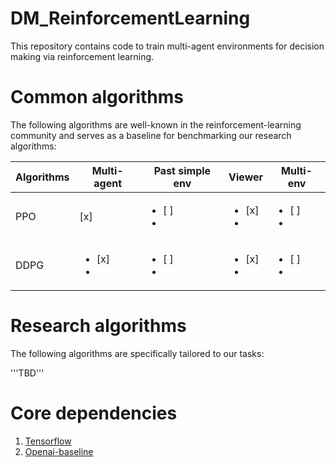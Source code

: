 # DM_ReinforcementLearning
This repository contains code to train multi-agent environments for decision making via reinforcement learning. 

# Common algorithms
The following algorithms are well-known in the reinforcement-learning community and serves as a baseline for benchmarking our research algorithms:

| Algorithms | Multi-agent | Past simple env | Viewer | Multi-env |
| --- | --- | --- | --- | --- |
| PPO | [x] | <ul><li>[ ]</li><li> | <ul><li>[x]</li><li> | <ul><li>[ ]</li><li> |
| DDPG | <ul><li>[x]</li><li> | <ul><li>[ ]</li><li> | <ul><li>[x]</li><li> | <ul><li>[ ]</li><li> |

# Research algorithms
The following algorithms are specifically tailored to our tasks:

'''TBD'''

# Core dependencies
1. [Tensorflow](https://www.tensorflow.org/)
2. [Openai-baseline](https://github.com/openai/baselines)
